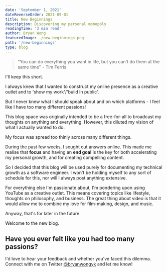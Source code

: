```yaml
---
date: 'September 1, 2021'
dateReverseOrder: 2021-09-01
title: New Beginnings
description: Discovering my personal monopoly
readingTime: '3 min read'
author: Bryan Wong
featuredImage: ./new-beginnings.png
path: '/new-beginnings'
type: blog
---
```


> "You can do everything you want in life, but you can't do them at the same time" - Tim Ferris

I'll keep this short.

I always knew that I wanted to construct my online presence as a creative outlet and to 'show my work'/'build in public'.

But I never knew what I should speak about and on which platforms - I feel like I have too many different passions!

This blog space was originally intended to be a free-for-all to broadcast my thoughts on anything and everything. However, this diluted my vision of what I actually wanted to do.

My focus was spread too thinly across many different things.

During the past few weeks, I sought out answers online. This made me realise that <b>focus</b> and having an <b>end goal</b> is the key for both accelerating my personal growth, and for creating compelling content.

So I decided that this blog will be used purely for documenting my technical growth as a software engineer. I won't be holding myself to any sort of schedule for this, nor will I always post anything extensive.

For everything else I'm passionate about, I'm pondering upon using YouTube as a creative outlet. This means covering topics like lifestyle, thoughts on philosophy, and business. The great thing about video is that it would allow me to combine my love for film-making, design, and music.

Anyway, that's for later in the future.

Welcome to the new blog.

## Have you ever felt like you had too many passions?

I'd love to hear your feedback and whether you've faced this dilemma. Connect with me on Twitter [@bryanwongyk](https://twitter.com/bryanwongyk) and let me know!
